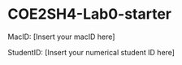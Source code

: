 # COE2SH4-Lab0-starter
MacID: [Insert your macID here]

StudentID: [Insert your numerical student ID here]
